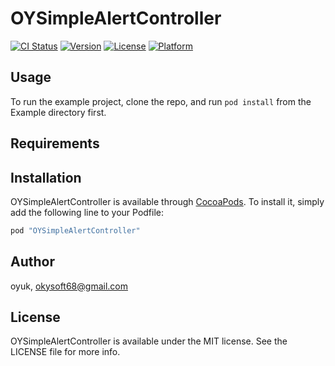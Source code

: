 # OYSimpleAlertController

[![CI Status](http://img.shields.io/travis/oyuk/OYSimpleAlertController.svg?style=flat)](https://travis-ci.org/oyuk/OYSimpleAlertController)
[![Version](https://img.shields.io/cocoapods/v/OYSimpleAlertController.svg?style=flat)](http://cocoapods.org/pods/OYSimpleAlertController)
[![License](https://img.shields.io/cocoapods/l/OYSimpleAlertController.svg?style=flat)](http://cocoapods.org/pods/OYSimpleAlertController)
[![Platform](https://img.shields.io/cocoapods/p/OYSimpleAlertController.svg?style=flat)](http://cocoapods.org/pods/OYSimpleAlertController)

## Usage

To run the example project, clone the repo, and run `pod install` from the Example directory first.

## Requirements

## Installation

OYSimpleAlertController is available through [CocoaPods](http://cocoapods.org). To install
it, simply add the following line to your Podfile:

```ruby
pod "OYSimpleAlertController"
```

## Author

oyuk, okysoft68@gmail.com

## License

OYSimpleAlertController is available under the MIT license. See the LICENSE file for more info.
